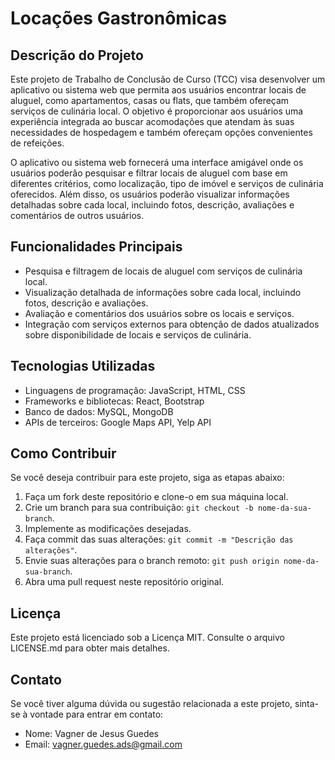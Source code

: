 # Locações Gastronômicas

## Descrição do Projeto

Este projeto de Trabalho de Conclusão de Curso (TCC) visa desenvolver um aplicativo ou sistema web que permita aos usuários encontrar locais de aluguel, como apartamentos, casas ou flats, que também ofereçam serviços de culinária local. O objetivo é proporcionar aos usuários uma experiência integrada ao buscar acomodações que atendam às suas necessidades de hospedagem e também ofereçam opções convenientes de refeições.

O aplicativo ou sistema web fornecerá uma interface amigável onde os usuários poderão pesquisar e filtrar locais de aluguel com base em diferentes critérios, como localização, tipo de imóvel e serviços de culinária oferecidos. Além disso, os usuários poderão visualizar informações detalhadas sobre cada local, incluindo fotos, descrição, avaliações e comentários de outros usuários.

## Funcionalidades Principais

- Pesquisa e filtragem de locais de aluguel com serviços de culinária local.
- Visualização detalhada de informações sobre cada local, incluindo fotos, descrição e avaliações.
- Avaliação e comentários dos usuários sobre os locais e serviços.
- Integração com serviços externos para obtenção de dados atualizados sobre disponibilidade de locais e serviços de culinária.

## Tecnologias Utilizadas

- Linguagens de programação: JavaScript, HTML, CSS
- Frameworks e bibliotecas: React, Bootstrap
- Banco de dados: MySQL, MongoDB
- APIs de terceiros: Google Maps API, Yelp API

## Como Contribuir

Se você deseja contribuir para este projeto, siga as etapas abaixo:

1. Faça um fork deste repositório e clone-o em sua máquina local.
2. Crie um branch para sua contribuição: `git checkout -b nome-da-sua-branch`.
3. Implemente as modificações desejadas.
4. Faça commit das suas alterações: `git commit -m "Descrição das alterações"`.
5. Envie suas alterações para o branch remoto: `git push origin nome-da-sua-branch`.
6. Abra uma pull request neste repositório original.

## Licença

Este projeto está licenciado sob a Licença MIT. Consulte o arquivo LICENSE.md para obter mais detalhes.

## Contato

Se você tiver alguma dúvida ou sugestão relacionada a este projeto, sinta-se à vontade para entrar em contato:

- Nome: Vagner de Jesus Guedes
- Email: vagner.guedes.ads@gmail.com
